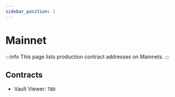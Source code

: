 ```yaml
---
sidebar_position: 1
---
```


# Mainnet

:::info
This page lists production contract addresses on Mainnets.
:::

## Contracts

- Vault Viewer: `TBD`

